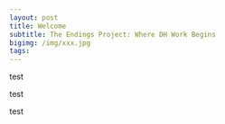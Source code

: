 ```yaml
---
layout: post
title: Welcome
subtitle: The Endings Project: Where DH Work Begins
bigimg: /img/xxx.jpg
tags:
---
```



test


test 


test
